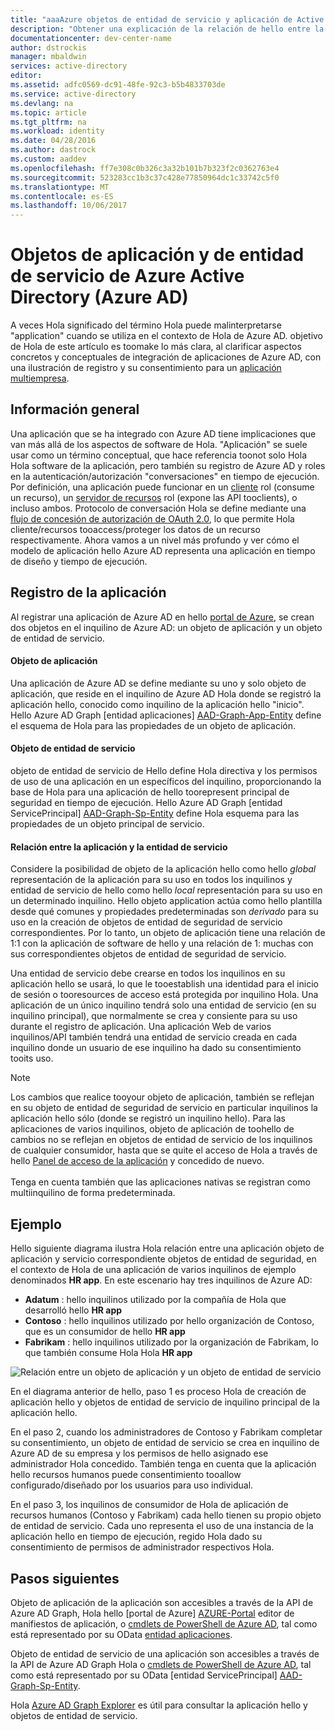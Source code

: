 ```yaml
---
title: "aaaAzure objetos de entidad de servicio y aplicación de Active Directory | Documentos de Microsoft"
description: "Obtener una explicación de la relación de hello entre la aplicación y los objetos de entidad de servicio en Azure Active Directory"
documentationcenter: dev-center-name
author: dstrockis
manager: mbaldwin
services: active-directory
editor: 
ms.assetid: adfc0569-dc91-48fe-92c3-b5b4833703de
ms.service: active-directory
ms.devlang: na
ms.topic: article
ms.tgt_pltfrm: na
ms.workload: identity
ms.date: 04/28/2016
ms.author: dastrock
ms.custom: aaddev
ms.openlocfilehash: ff7e308c0b326c3a32b101b7b323f2c0362763e4
ms.sourcegitcommit: 523283cc1b3c37c428e77850964dc1c33742c5f0
ms.translationtype: MT
ms.contentlocale: es-ES
ms.lasthandoff: 10/06/2017
---
```

# <a name="application-and-service-principal-objects-in-azure-active-directory-azure-ad"></a>Objetos de aplicación y de entidad de servicio de Azure Active Directory (Azure AD)
A veces Hola significado del término Hola puede malinterpretarse "application" cuando se utiliza en el contexto de Hola de Azure AD. objetivo de Hola de este artículo es toomake lo más clara, al clarificar aspectos concretos y conceptuales de integración de aplicaciones de Azure AD, con una ilustración de registro y su consentimiento para un [aplicación multiempresa](active-directory-dev-glossary.md#multi-tenant-application).

## <a name="overview"></a>Información general
Una aplicación que se ha integrado con Azure AD tiene implicaciones que van más allá de los aspectos de software de Hola. "Aplicación" se suele usar como un término conceptual, que hace referencia toonot solo Hola Hola software de la aplicación, pero también su registro de Azure AD y roles en la autenticación/autorización "conversaciones" en tiempo de ejecución. Por definición, una aplicación puede funcionar en un [cliente](active-directory-dev-glossary.md#client-application) rol (consume un recurso), un [servidor de recursos](active-directory-dev-glossary.md#resource-server) rol (expone las API tooclients), o incluso ambos. Protocolo de conversación Hola se define mediante una [flujo de concesión de autorización de OAuth 2.0](active-directory-dev-glossary.md#authorization-grant), lo que permite Hola cliente/recursos tooaccess/proteger los datos de un recurso respectivamente. Ahora vamos a un nivel más profundo y ver cómo el modelo de aplicación hello Azure AD representa una aplicación en tiempo de diseño y tiempo de ejecución. 

## <a name="application-registration"></a>Registro de la aplicación
Al registrar una aplicación de Azure AD en hello [portal de Azure][AZURE-Portal], se crean dos objetos en el inquilino de Azure AD: un objeto de aplicación y un objeto de entidad de servicio.

#### <a name="application-object"></a>Objeto de aplicación
Una aplicación de Azure AD se define mediante su uno y solo objeto de aplicación, que reside en el inquilino de Azure AD Hola donde se registró la aplicación hello, conocido como inquilino de la aplicación hello "inicio". Hello Azure AD Graph [entidad aplicaciones] [ AAD-Graph-App-Entity] define el esquema de Hola para las propiedades de un objeto de aplicación. 

#### <a name="service-principal-object"></a>Objeto de entidad de servicio
objeto de entidad de servicio de Hello define Hola directiva y los permisos de uso de una aplicación en un específicos del inquilino, proporcionando la base de Hola para una aplicación de hello toorepresent principal de seguridad en tiempo de ejecución. Hello Azure AD Graph [entidad ServicePrincipal] [ AAD-Graph-Sp-Entity] define Hola esquema para las propiedades de un objeto principal de servicio. 

#### <a name="application-and-service-principal-relationship"></a>Relación entre la aplicación y la entidad de servicio
Considere la posibilidad de objeto de la aplicación hello como hello *global* representación de la aplicación para su uso en todos los inquilinos y entidad de servicio de hello como hello *local* representación para su uso en un determinado inquilino. Hello objeto application actúa como hello plantilla desde qué comunes y propiedades predeterminadas son *derivado* para su uso en la creación de objetos de entidad de seguridad de servicio correspondientes. Por lo tanto, un objeto de aplicación tiene una relación de 1:1 con la aplicación de software de hello y una relación de 1: muchas con sus correspondientes objetos de entidad de seguridad de servicio.

Una entidad de servicio debe crearse en todos los inquilinos en su aplicación hello se usará, lo que le tooestablish una identidad para el inicio de sesión o tooresources de acceso está protegida por inquilino Hola. Una aplicación de un único inquilino tendrá solo una entidad de servicio (en su inquilino principal), que normalmente se crea y consiente para su uso durante el registro de aplicación. Una aplicación Web de varios inquilinos/API también tendrá una entidad de servicio creada en cada inquilino donde un usuario de ese inquilino ha dado su consentimiento tooits uso.  

> [!NOTE]
> Los cambios que realice tooyour objeto de aplicación, también se reflejan en su objeto de entidad de seguridad de servicio en particular inquilinos la aplicación hello sólo (donde se registró un inquilino hello). Para las aplicaciones de varios inquilinos, objeto de aplicación de toohello de cambios no se reflejan en objetos de entidad de servicio de los inquilinos de cualquier consumidor, hasta que se quite el acceso de Hola a través de hello [Panel de acceso de la aplicación](https://myapps.microsoft.com) y concedido de nuevo.
><br>  
> Tenga en cuenta también que las aplicaciones nativas se registran como multiinquilino de forma predeterminada.
> 
> 

## <a name="example"></a>Ejemplo
Hello siguiente diagrama ilustra Hola relación entre una aplicación objeto de aplicación y servicio correspondiente objetos de entidad de seguridad, en el contexto de Hola de una aplicación de varios inquilinos de ejemplo denominados **HR app**. En este escenario hay tres inquilinos de Azure AD: 

* **Adatum** : hello inquilinos utilizado por la compañía de Hola que desarrolló hello **HR app**
* **Contoso** : hello inquilinos utilizado por hello organización de Contoso, que es un consumidor de hello **HR app**
* **Fabrikam** : hello inquilinos utilizado por la organización de Fabrikam, lo que también consume Hola Hola **HR app**

![Relación entre un objeto de aplicación y un objeto de entidad de servicio](./media/active-directory-application-objects/application-objects-relationship.png)

En el diagrama anterior de hello, paso 1 es proceso Hola de creación de aplicación hello y objetos de entidad de servicio de inquilino principal de la aplicación hello.

En el paso 2, cuando los administradores de Contoso y Fabrikam completar su consentimiento, un objeto de entidad de servicio se crea en inquilino de Azure AD de su empresa y los permisos de hello asignado ese administrador Hola concedido. También tenga en cuenta que la aplicación hello recursos humanos puede consentimiento tooallow configurado/diseñado por los usuarios para uso individual.

En el paso 3, los inquilinos de consumidor de Hola de aplicación de recursos humanos (Contoso y Fabrikam) cada hello tienen su propio objeto de entidad de servicio. Cada uno representa el uso de una instancia de la aplicación hello en tiempo de ejecución, regido Hola dado su consentimiento de permisos de administrador respectivos Hola.

## <a name="next-steps"></a>Pasos siguientes
Objeto de aplicación de la aplicación son accesibles a través de la API de Azure AD Graph, Hola hello [portal de Azure] [ AZURE-Portal] editor de manifiestos de aplicación, o [cmdlets de PowerShell de Azure AD](https://docs.microsoft.com/powershell/azure/overview?view=azureadps-2.0), tal como está representado por su OData [entidad aplicaciones][AAD-Graph-App-Entity].

Objeto de entidad de servicio de una aplicación son accesibles a través de la API de Azure AD Graph Hola o [cmdlets de PowerShell de Azure AD](https://docs.microsoft.com/powershell/azure/overview?view=azureadps-2.0), tal como está representado por su OData [entidad ServicePrincipal] [ AAD-Graph-Sp-Entity].

Hola [Azure AD Graph Explorer](https://graphexplorer.azurewebsites.net/) es útil para consultar la aplicación hello y objetos de entidad de servicio.

<!--Image references-->

<!--Reference style links -->
[AAD-Graph-App-Entity]: https://msdn.microsoft.com/Library/Azure/Ad/Graph/api/entity-and-complex-type-reference#application-entity
[AAD-Graph-Sp-Entity]: https://msdn.microsoft.com/Library/Azure/Ad/Graph/api/entity-and-complex-type-reference#serviceprincipal-entity
[AZURE-Portal]: https://portal.azure.com
